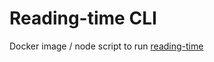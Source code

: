 # Reading-time CLI

Docker image / node script to run [reading-time](https://github.com/ngryman/reading-time)
